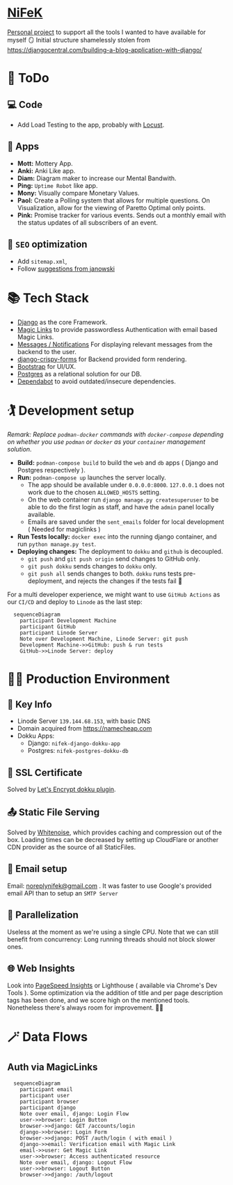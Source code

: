 # [NiFeK](https://nifek.com)

[Personal project](https://nifek.com) to support all the tools I wanted to have available for myself 🪞
Initial structure shamelessly stolen from https://djangocentral.com/building-a-blog-application-with-django/

# 📝 ToDo

## 💻 Code

- Add Load Testing to the app, probably with [Locust](https://www.section.io/engineering-education/how-to-test-django-applications-with-locust/).

## 📱 Apps

- **Mott:** Mottery App.
- **Anki:** Anki Like app.
- **Diam:** Diagram maker to increase our Mental Bandwith.
- **Ping:** `Uptime Robot` like app.
- **Mony:** Visually compare Monetary Values.
- **Paol:** Create a Polling system that allows for multiple questions. On Visualization, allow for the viewing of Paretto Optimal only points.
- **Pink:** Promise tracker for various events. Sends out a monthly email with the status updates of all subscribers of an event.

## 📐 `SEO` optimization

- Add `sitemap.xml`,
- Follow [suggestions from janowski](https://www.janowski.dev/articles/seo-for-django-5-methods-to-improve-seo/)

# 📚 Tech Stack

- [Django](https://www.djangoproject.com/) as the core Framework.
- [Magic Links](https://github.com/pyepye/django-magiclink) to provide passwordless Authentication with email based Magic Links.
- [Messages / Notifications](https://docs.djangoproject.com/en/4.1/ref/contrib/messages/) For displaying relevant messages from the backend to the user.
- [django-crispy-forms](https://django-crispy-forms.readthedocs.io/en/latest/) for Backend provided form rendering.
- [Bootstrap](https://getbootstrap.com/docs/4.0/getting-started/introduction/) for UI/UX.
- [Postgres](https://www.postgresql.org/about/) as a relational solution for our DB.
- [Dependabot](https://github.blog/2020-06-01-keep-all-your-packages-up-to-date-with-dependabot/) to avoid outdated/insecure dependencies.

# 🏌 Development setup

_Remark: Replace `podman-docker` commands with `docker-compose` depending on whether you use `podman` or `docker` as your `container` management solution._

- **Build:** `podman-compose build` to build the `web` and `db` apps ( Django and Postgres respectively ).
- **Run:** `podman-compose up` launches the server locally.
  - The app should be available under `0.0.0.0:8000`. `127.0.0.1` does not work due to the chosen `ALLOWED_HOSTS` setting.
  - On the web container run `django manage.py createsuperuser` to be able to do the first login as staff, and have the `admin` panel locally available.
  - Emails are saved under the `sent_emails` folder for local development ( Needed for magiclinks )
- **Run Tests locally:** `docker exec` into the running django container, and run `python manage.py test`.
- **Deploying changes:** The deployment to `dokku` and `github` is decoupled.
  - `git push` and `git push origin` send changes to GitHub only.
  - `git push dokku` sends changes to `dokku` only.
  - `git push all` sends changes to both. `dokku` runs tests pre-deployment, and rejects the changes if the tests fail 🦺

For a multi developer experience, we might want to use `GitHub Actions` as our `CI/CD` and deploy to `Linode` as the last step:

```mermaid
  sequenceDiagram
    participant Development Machine
    participant GitHub
    participant Linode Server
    Note over Development Machine, Linode Server: git push
    Development Machine->>GitHub: push & run tests
    GitHub->>Linode Server: deploy
```

# 👮‍♀️ Production Environment

## 🔑 Key Info

- Linode Server `139.144.68.153`, with basic DNS
- Domain acquired from https://namecheap.com
- Dokku Apps:
  - Django: `nifek-django-dokku-app`
  - Postgres: `nifek-postgres-dokku-db`

## 📃 SSL Certificate

Solved by [Let's Encrypt dokku plugin](https://github.com/dokku/dokku-letsencrypt).

## 📤 Static File Serving

Solved by [Whitenoise](https://whitenoise.evans.io/en/stable/django.html), which provides caching and compression out of the box. Loading times can be decreased by setting up CloudFlare or another CDN provider as the source of all StaticFiles.

## 📩 Email setup

Email: noreplynifek@gmail.com . It was faster to use Google's provided email API than to setup an `SMTP Server`

## 🚅 Parallelization

Useless at the moment as we're using a single CPU. Note that we can still benefit from concurrency: Long running threads should not block slower ones.

## 🌐 Web Insights

Look into [PageSpeed Insights](https://pagespeed.web.dev/report?url=https%3A%2F%2Fnifek.com%2F&form_factor=desktop) or Lighthouse ( available via Chrome's Dev Tools ). Some optimization via the addition of title and per page description tags has been done, and we score high on the mentioned tools. Nonetheless there's always room for improvement. 🦸‍♀️

# 🪄 Data Flows

## Auth via MagicLinks

```mermaid
  sequenceDiagram
    participant email
    participant user
    participant browser
    participant django
    Note over email, django: Login Flow
    user->>browser: Login Button
    browser->>django: GET /accounts/login
    django->>browser: Login Form
    browser->>django: POST /auth/login ( with email )
    django->>email: Verification email with Magic Link
    email->>user: Get Magic Link
    user->>browser: Access authenticated resource
    Note over email, django: Logout Flow
    user->>browser: Logout Button
    browser->>django: /auth/logout
```
